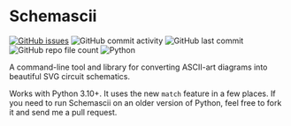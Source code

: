 # Schemascii

[![GitHub issues](https://img.shields.io/github/issues/dragoncoder047/schemascii)](https://github.com/dragoncoder047/schemascii/issues)
![GitHub commit activity](https://img.shields.io/github/commit-activity/w/dragoncoder047/schemascii)
![GitHub last commit](https://img.shields.io/github/last-commit/dragoncoder047/schemascii)
![GitHub repo file count](https://img.shields.io/github/directory-file-count/dragoncoder047/schemascii)
![Python](https://img.shields.io/badge/python-%3E%3D3.10-blue)

A command-line tool and library for converting ASCII-art diagrams into beautiful SVG circuit schematics.

Works with Python 3.10+. It uses the new `match` feature in a few places. If you need to run Schemascii on an older version of Python, feel free to fork it and send me a pull request.
